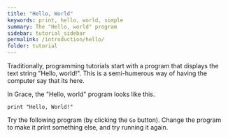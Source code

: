 ```yaml
---
title: "Hello, World"
keywords: print, hello, world, simple
summary: The "Hello, world" program
sidebar: tutorial_sidebar
permalink: /introduction/hello/
folder: tutorial
---
```

Traditionally, programming tutorials start with a program that displays
the text string "Hello, world!".  This is a semi-humerous way of having 
the computer say that its here.

In Grace, the "Hello, world" program looks like this.
```
print "Hello, World!"
```
Try the following program (by clicking the `Go` button).
Change the program to make it print 
something else, and try running it again.


<object id="example-1" data="{{site.editor}}?hello" width="100%" height="550px"> </object>